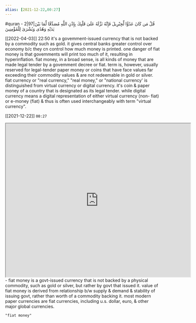 ```yaml
---
alias: [2021-12-22,00:27]
---
```


#quran - 2|97|قُلْ مَن كَانَ عَدُوًّا لِّجِبْرِيلَ فَإِنَّهُ نَزَّلَهُ عَلَىٰ قَلْبِكَ بِإِذْنِ اللَّهِ مُصَدِّقًا لِّمَا بَيْنَ يَدَيْهِ وَهُدًى وَبُشْرَىٰ لِلْمُؤْمِنِينَ

[[2022-04-03]] 22:50
it's a govemment-issued currency that is not backed by a commodity such as gold.
it gives central banks greater control over economy  b/c they cn control how
much money is printed.
one danger of fiat money is that govemments will print too much of it, resulting in
hyperinflation.
fiat money, in a broad sense, is all kinds of money that are made legal tender by a
govemment decree or fiat. 
term is, however, usually reserved for legal-tender paper money or coins that have face
values far exceeding their commodity values & are not redeemable in gold or silver.
fiat currency or "real currency," "real money," or "national currency' is distinguished from
virtual currency or digital currency.
it's coin & paper money of a country that is designated as its legal tender.
while digital currency means a digital representation of either virtual currency (non-
fiat) or e-money (fiat) & thus is often used interchangeably with term "virtual
currency".

[[2021-12-22]] `00:27`
<iframe src="https://www.investopedia.com/terms/f/fiatmoney.asp" width="600" height="500" ></iframe>
	- fiat money is a govt-issued currency that is not backed by a physical commodity, such as gold or silver, but rather by govt that issued it. value of fiat money is derived from relationship b/w supply & demand & stability of issuing govt, rather than worth of a commodity backing it. most modern paper currencies are fiat currencies, including u.s. dollar, euro, & other major global currencies.

```query
"fiat money"
```